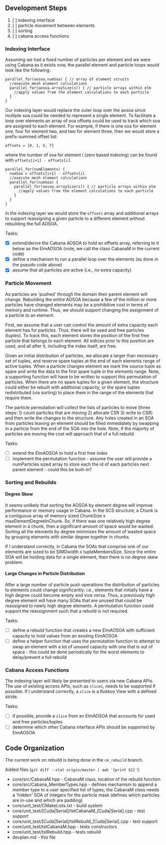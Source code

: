 ## Development Steps

1. [ ] indexing interface
2. [ ] particle movement between elements
3. [ ] sorting
4. [ ] cabana access functions

### Indexing Interface

Assuming we had a fixed number of particles per element and we were using
Cabana as it exists now, the parallel element and particle loops would look
like the following:

```
parallel_for(aosoa.numSoa) { // array of element structs
  //execute mesh element calculations
  parallel_for(aosoa.arraySize(s)) { // particle arrays within elm
    //apply values from the element calculations to each particle
  }
}
```

Our indexing layer would replace the outer loop over the aosoa since multiple
soa could be needed to represent a single element.
To facilitate a loop over
elements an array of soa offsets could be used to track which soa are assigned
to each element.
For example, if there is one soa for element one, four for element two, and
two for element three, then we would store a prefix-summed offset list:

```
offsets = [0, 1, 5, 7]
```

where the number of soa for element i (zero based indexing) can be found with
`offsets[i+1] - offsets[i]`.


```
parallel_for(numElements) {
  numSoa = offsets[i+1] - offsets[i]
  //execute mesh element calculations
  parallel_for(numSoa) {
    parallel_for(aosoa.arraySize(s)) { // particle arrays within elm
      //apply values from the element calculations to each particle
    }
  }
}
```

In the indexing layer we would store the `offsets` array and additional arrays
to support reassigning a given particle to a different element without
rebuilding the full AOSOA.

Tasks:
- [x] extend/derive the Cabana AOSOA to hold an offsets array, referring to it
  below as the ElmAOSOA (note, we call the class CabanaM in the current code)
- [x] define a mechanism to run a parallel loop over the elements (as done in the
  pseudo code above)
- [x] assume that all particles are active (i.e., no extra capacity)

### Particle Movement

As particles are 'pushed' through the domain their parent element will change.
Rebuilding the entire AOSOA because a few of the million or more particles have
changed elements may be a prohibitive cost in terms of memory and runtime.
Thus, we should support changing the assignment of a particle to an element.

First, we assume that a user can control the amount of extra capacity each
element has for particles.
Thus, there will be used and free particles (tuples).
To track this, each element stores the position of the first free particle that
belongs to each element.
All indices prior to this position are used, and all after it, including the
index itself, are free.

Given an initial distribution of particles, we allocate a larger than
necessary set of tuples, and reserve spare tuples at the end of each elements
range of active tuples.
When a particle changes element we mark the source tuple as spare and write the
data to the first spare tuple in the elements range.
Note, a supporting function will have to be written to support this permutation
of particles.
When there are no spare tuples for a given element, the structure could either
be rebuilt with additional capacity, or the spare tuples redistributed (via
sorting) to place them in the range of the elements that require them.

The particle permutation will collect the lists of particles to move (three
steps: 1) count particles that are moving 2) allocate CSR 3) write to CSR) and
then write the changes to the structure.
Any holes created in an SOA from particles leaving an element should be filled
immediately by swapping in a particle from the end of the SOA into the hole.
Note, if the majority of particles are moving the cost will approach that of a
full rebuild.

Tasks:
- [ ]  extend the ElmAOSOA to hold a first free index
- [ ]  implement the permutation function - assume the user will provide a numParticles
  sized array to store each the id of each particles next parent element - could
  this be built-in?

### Sorting and Rebuilds

#### Degree Skew 

It seems unlikely that sorting the AOSOA by element degree will improve
performance or memory usage in Cabana.
In the SCS structure, a Chunk is a contiguous array of memory sized
ChunkSize x maxElementDegreeInChunk.
So, if there was one relatively high degree element in a chunk, then a 
significant amount of space would be wasted.
Sorting all the elements by degree minimizes the amount of wasted space
by grouping elements with similar degree together in chunks.

If I understand correctly, in Cabana the SOAs that comprise one of our elements
are sized to be SIMDwidth x tupleMembersSize.
Since the entire SOA will be holding data for a single element, then there is no
degree skew problem.

#### Large Changes in Particle Distribution

After a large number of particle push operations the distribution of particles
to elements could change significantly; i.e., elements that initially have a
high degree could become empty and vice versa.
Thus, a previously high degree element will have many SOAs that are unused that
could be reassigned to newly high degree elements.
A permutation function could support the reassignment such that a rebuild is not
required.

Tasks:
- [ ] define a rebuild function that creates a new ElmAOSOA with sufficient capacity
  to hold values from an existing ElmAOSOA
- [ ] define a helper function that uses the permutation function to attempt to swap
  an element with a lot of unused capacity with one that is out of space - this
  could be done periodically for the worst elements to delay/prevent a full
  rebuild

### Cabana Access Functions

The indexing layer will likely be presented to users via new Cabana APIs.
The use of existing access APIs, such as `slices`, needs to be supported if
possible.
If I understand correctly, a `slice` is a Kokkos View with a defined stride.

Tasks:
- [ ] if possible, provide a `slice` from an ElmAOSOA that accounts for used and free
  particles/tuples
- [ ] determine which other Cabana interface APIs should be supported by ElmAOSOA

## Code Organization

The current work on rebuild is being done in the `cm_rebuild` branch.

Added files (`git diff --stat origin/master | awk '{print $1}'`):

- core/src/CabanaM.hpp - CabanaM class, location of the rebuild function
- core/src/Cabana_MemberTypes.hpp - defines mechanism to append a member
  type to a user specified list of types; the CabanaM class needs a 'hidden'
  SOA of integers for the particle mask (defines which particles are in-use and
  which are padding)
- core/unit_test/CMakeLists.txt - build system
- core/unit_test/[Cuda|Serial]/tstCabanaM_[Cuda|Serial].cpp - test support
- core/unit_test/[Cuda|Serial]/tstRebuild_[Cuda|Serial].cpp - test support
- core/unit_test/tstCabanaM.hpp - tests constructors
- core/unit_test/tstRebuild.hpp - tests rebuild
- devplan.md - this file

